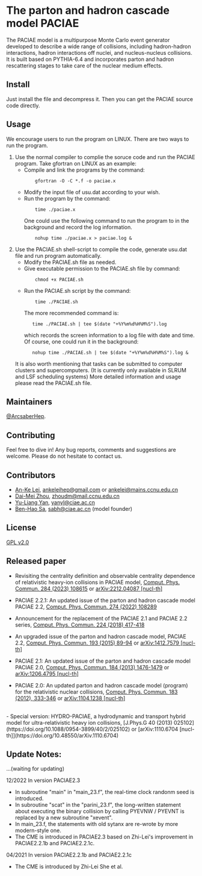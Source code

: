 <!-- This is a README file for usage of PACIAE.
     Written by Markdown language.
                 By Anke at CCNU on 10/16/2022 
 -->


# The parton and hadron cascade model PACIAE

The PACIAE model is a multipurpose Monte Carlo event generator developed to describe a wide range of collisions, including hadron-hadron interactions, hadron interactions off nuclei, and nucleus-nucleus collisions. It is built based on PYTHIA-6.4 and incorporates parton and hadron rescattering stages to take care of the nuclear medium effects.

## Install
Just install the file and decompress it. Then you can get the PACIAE source code directly.


## Usage

We encourage users to run the program on LINUX.
There are two ways to run the program.
 1. Use the normal compiler to complie the soruce code and run the PACIAE program. Take gfortran on LINUX as an example:
    - Compile and link the programs by the command:
        ```
            gfortran -O -C *.f -o paciae.x
        ```
    - Modify the input file of usu.dat according to your wish.
    - Run the program by the command:
        ```
            time ./paciae.x
        ```
      One could use the following command to run the program to in the background and record the log information.
        ```
            nohup time ./paciae.x > paciae.log &
        ```
 2. Use the PACIAE.sh shell-script to compile the code, generate usu.dat file and run program automatically.
    - Modify the PACIAE.sh file as needed.
    - Give executable permission to the PACIAE.sh file by command:
        ```
            chmod +x PACIAE.sh
        ```
    - Run the PACIAE.sh script by the command:
        ```
            time ./PACIAE.sh
        ```
         The more recommended command is:
         ```
            time ./PACIAE.sh | tee $(date "+%Y%m%d%H%M%S").log
         ``` 
         which records the screen information to a log file with date and time.
         Of course, one could run it in the background:
         ```
            nohup time ./PACIAE.sh | tee $(date "+%Y%m%d%H%M%S").log &
         ```
    It is also worth mentioning that tasks can be submitted to computer clusters and supercomputers. (It is currently only available in SLRUM and LSF scheduling systems) More detailed information and usage please read the PACIAE.sh file.


## Maintainers

[@ArcsaberHep](https://github.com/ArcsaberHep).


## Contributing

Feel free to dive in! Any bug reports, comments and suggestions are welcome. Please do not hesitate to contact us.


## Contributors

 - [An-Ke Lei](https://inspirehep.net/authors/1965068), ankeleihep@gmail.com or ankelei@mains.ccnu.edu.cn <!-- Key Laboratory of Quark and Lepton Physics (MOE) and Institute of Particle Physics, Central China Normal University, Wuhan 430079, China. --> 
 - [Dai-Mei Zhou](https://inspirehep.net/authors/1030208), zhoudm@mail.ccnu.edu.cn <!-- Key Laboratory of Quark and Lepton Physics (MOE) and Institute of Particle Physics, Central China Normal University, Wuhan 430079, China. --> 
 - [Yu-Liang Yan](https://inspirehep.net/authors/1051028), yanyl@ciae.ac.cn <!-- China Institute of Atomic Energy, P.O. Box 275 (10), Beijing, 102413,China. -->
 - [Ben-Hao Sa](https://inspirehep.net/authors/990834), sabh@ciae.ac.cn (model founder) <!-- China Institute of Atomic Energy, P.O. Box 275 (10), Beijing, 102413,China. -->


## License

[GPL v2.0](LICENSE)


## Released paper

 - Revisiting the centrality definition and observable centrality dependence of relativistic heavy-ion collisions in PACIAE model, [Comput. Phys. Commun. 284 (2023) 108615](https://doi.org/10.1016/j.cpc.2022.108615) or [arXiv:2212.04087 [nucl-th]](https://doi.org/10.48550/arXiv.2212.04087)

 - PACIAE 2.2.1: An updated issue of the parton and hadron cascade model PACIAE 2.2, [Comput. Phys. Commun. 274 (2022) 108289](https://doi.org/10.1016/j.cpc.2022.108289) <!-- or [arXiv: [nucl-th]](https://doi.org/) -->

 - Announcement for the replacement of the PACIAE 2.1 and PACIAE 2.2 series, [Comput. Phys. Commun. 224 (2018) 417-418](https://doi.org/10.1016/j.cpc.2017.10.006) <!-- or [arXiv: [nucl-th]](https://doi.org/) -->

 - An upgraded issue of the parton and hadron cascade model, PACIAE 2.2, [Comput. Phys. Commun. 193 (2015) 89-94](https://doi.org/10.1016/j.cpc.2015.01.022) or [arXiv:1412.7579 [nucl-th]](https://doi.org/10.48550/arXiv.1412.7579)

 - PACIAE 2.1: An updated issue of the parton and hadron cascade model PACIAE 2.0, [Comput. Phys. Commun. 184 (2013) 1476-1479](https://doi.org/10.1016/j.cpc.2012.12.026) or [arXiv:1206.4795 [nucl-th]](https://doi.org/10.48550/arXiv.1206.4795)

 - PACIAE 2.0: An updated parton and hadron cascade model (program) for the relativistic nuclear collisions, [Comput. Phys. Commun. 183 (2012), 333-346](https://doi.org/10.1016/j.cpc.2011.08.021) or [arXiv:1104.1238 [nucl-th]](https://doi.org/10.48550/arXiv.1104.1238)
<br/>
 - Special version: HYDRO-PACIAE, a hydrodynamic and transport hybrid model for ultra-relativistic heavy ion collisions, [J.Phys.G 40 (2013) 025102](https://doi.org/10.1088/0954-3899/40/2/025102) or [arXiv:1110.6704 [nucl-th]](https://doi.org/10.48550/arXiv.1110.6704)


## Update Notes:

<!----------------------------------------------------------------------------->
...(waiting for updating)

12/2022 In version PACIAE2.3

- In subroutine "main" in "main_23.f", the real-time clock randonm seed is introduced.
- In subroutine "scat" in the "parini_23.f", the long-written statement about executing the binary collision by calling PYEVNW / PYEVNT is replaced by a new subroutine "xevent".
- In main_23.f<!-- , eps09.f -->, the statements with old sytanx are re-wrote by more modern-style one.
- The CME is introduced in PACIAE2.3 based on Zhi-Lei's improvement in PACIAE2.2.1b and PACIAE2.2.1c.

<!----------------------------------------------------------------------------->
04/2021 In version PACIAE2.2.1b and PACIAE2.2.1c

- The CME is introduced by Zhi-Lei She et al.

<!-----------------------------------------------------------------------------
01/2020 In version PACIAE2.3

- The eps09 nuclear shadowing is introduced by Liang, whose sebroutine is called "shanul_eps09". An exrta file named "eps09.f" is added.

----------------------------------------------------------------------------->